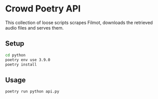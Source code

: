 # Crowd Poetry API
This collection of loose scripts scrapes Filmot, downloads the retrieved audio files and serves them.

## Setup
```bash
cd python
poetry env use 3.9.0
poetry install
```

## Usage
```bash
poetry run python api.py
```